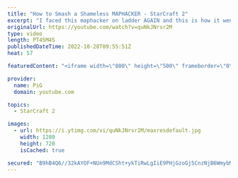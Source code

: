 ```yaml
---
title: "How to Smash a Shameless MAPHACKER - StarCraft 2"
excerpt: "I faced this maphacker on ladder AGAIN and this is how it went. Also I think I found them in my YT comments of my first video: https://youtu.be/Zx3M_K5_q6Q -- 🐷 Main Channel: https://www.youtube.com/user/PiGstarcraft 🐷 Second Channel for Learning StarCraft 2: https://www.youtube.com/c/PiGRandom --"
originalUrl: https://youtube.com/watch?v=quNkJNrsr2M
type: video
length: PT45M4S
publishedDateTime: 2022-10-28T09:55:51Z
heat: 57

featuredContent: "<iframe width=\"800\" height=\"500\" frameborder=\"0\" src=\"https://www.youtube.com/embed/quNkJNrsr2M\" allow=\"accelerometer; autoplay; encrypted-media; gyroscope; picture-in-picture\" allowfullscreen></iframe>"

provider:
  name: PiG
  domain: youtube.com

topics:
  - StarCraft 2

images:
  - url: https://i.ytimg.com/vi/quNkJNrsr2M/maxresdefault.jpg
    width: 1280
    height: 720
    isCached: true

secured: "B9hB4Q6//32kAYOF+NUn9MdCSht+ykTiRwLgIiE9PHjGzoGj5CnzNjB6WmybMdqWh51FcCWPRjJ3cNNI8VnUNszLJUijJ/Yv/olU6U8Z7IyrUxWsLvXY2fpmA9KOGf8ueK3G+gcK200kMv0GRYw2moY3YNY+vYgPaKOU/YK5qX36p6k73Ol8cpNBzNqhjOaezNx2jHPX2vSjIORiZ1WzD34xrAkq7v/gVKlR1ZOQVopNRs3uLbnC7nc0rQid/d4dvgStmReuXZRFYvL8pZXOH7YlifGJmQVxqWG3vLCwYNVvoQd++F9Ie/Lm512oR+zzlmG4csSE9wIRwiYCBZF/xrjtJqR4WltdUdM/vLSixjpW6iVq3glyoqEl7f2SJjzhqT0HwQy5VowtCKu5+amkCGDJnrmSxY5bcS92SDxs89k=;4OOHriLlIHPy6uNoDGwSpA=="
---
```


